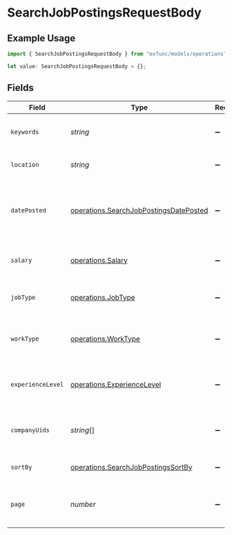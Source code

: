 # SearchJobPostingsRequestBody

## Example Usage

```typescript
import { SearchJobPostingsRequestBody } from "exfunc/models/operations";

let value: SearchJobPostingsRequestBody = {};
```

## Fields

| Field                                                                                            | Type                                                                                             | Required                                                                                         | Description                                                                                      |
| ------------------------------------------------------------------------------------------------ | ------------------------------------------------------------------------------------------------ | ------------------------------------------------------------------------------------------------ | ------------------------------------------------------------------------------------------------ |
| `keywords`                                                                                       | *string*                                                                                         | :heavy_minus_sign:                                                                               | Keywords to search for in job postings                                                           |
| `location`                                                                                       | *string*                                                                                         | :heavy_minus_sign:                                                                               | Location to filter job postings                                                                  |
| `datePosted`                                                                                     | [operations.SearchJobPostingsDatePosted](../../models/operations/searchjobpostingsdateposted.md) | :heavy_minus_sign:                                                                               | Filter for job postings based on when they were posted                                           |
| `salary`                                                                                         | [operations.Salary](../../models/operations/salary.md)                                           | :heavy_minus_sign:                                                                               | Salary range to filter job postings                                                              |
| `jobType`                                                                                        | [operations.JobType](../../models/operations/jobtype.md)                                         | :heavy_minus_sign:                                                                               | Job type to filter (e.g., Full-time, Part-time)                                                  |
| `workType`                                                                                       | [operations.WorkType](../../models/operations/worktype.md)                                       | :heavy_minus_sign:                                                                               | Work type to filter (e.g., Remote, On-site)                                                      |
| `experienceLevel`                                                                                | [operations.ExperienceLevel](../../models/operations/experiencelevel.md)                         | :heavy_minus_sign:                                                                               | Experience level to filter (e.g., Associate, Executive)                                          |
| `companyUids`                                                                                    | *string*[]                                                                                       | :heavy_minus_sign:                                                                               | List of company unique identifiers to filter                                                     |
| `sortBy`                                                                                         | [operations.SearchJobPostingsSortBy](../../models/operations/searchjobpostingssortby.md)         | :heavy_minus_sign:                                                                               | The criteria to sort results                                                                     |
| `page`                                                                                           | *number*                                                                                         | :heavy_minus_sign:                                                                               | Page number for pagination (default is 1)                                                        |